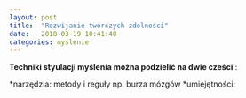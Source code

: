 ```yaml
---
layout: post
title:  "Rozwijanie twórczych zdolności"
date:   2018-03-19 10:41:40
categories: myślenie
---
```

**Techniki styulacji myślenia można podzielić na dwie cześci** :

*narzędzia: metody i reguły np. burza mózgów
*umiejętności: 

[jekyll]:      http://jekyllrb.com
